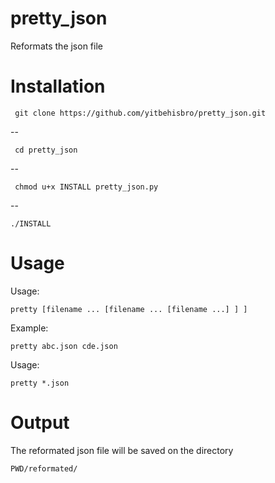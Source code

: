 # pretty_json
Reformats the json file

# Installation

<pre><code> git clone https://github.com/yitbehisbro/pretty_json.git </code></pre>--
<pre><code> cd pretty_json</code></pre>--
<pre><code> chmod u+x INSTALL pretty_json.py</code></pre>--
<pre><code>./INSTALL</code></pre>

# Usage
Usage:    
<pre><code>pretty [filename ... [filename ... [filename ...] ] ]</code></pre>
Example:    
 <pre><code>pretty abc.json cde.json</code></pre>
Usage:
<pre><code>pretty *.json </code></pre>

# Output
The reformated json file will be saved on the directory <pre><code>PWD/reformated/</code></pre>
